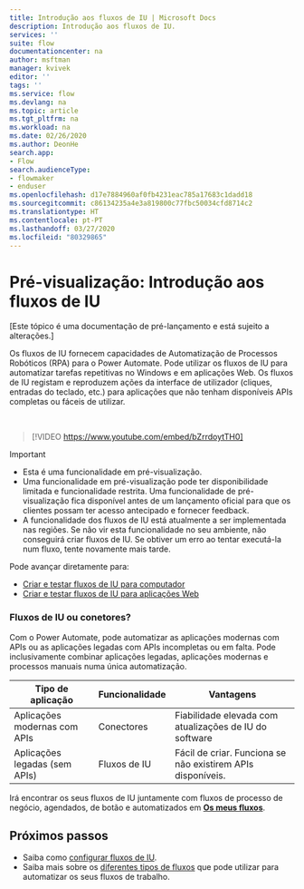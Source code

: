```yaml
---
title: Introdução aos fluxos de IU | Microsoft Docs
description: Introdução aos fluxos de IU.
services: ''
suite: flow
documentationcenter: na
author: msftman
manager: kvivek
editor: ''
tags: ''
ms.service: flow
ms.devlang: na
ms.topic: article
ms.tgt_pltfrm: na
ms.workload: na
ms.date: 02/26/2020
ms.author: DeonHe
search.app:
- Flow
search.audienceType:
- flowmaker
- enduser
ms.openlocfilehash: d17e7884960af0fb4231eac785a17683c1dadd18
ms.sourcegitcommit: c86134235a4e3a819800c77fbc50034cfd8714c2
ms.translationtype: HT
ms.contentlocale: pt-PT
ms.lasthandoff: 03/27/2020
ms.locfileid: "80329865"
---
```

# <a name="preview-introduction-to-ui-flows"></a>Pré-visualização: Introdução aos fluxos de IU

[Este tópico é uma documentação de pré-lançamento e está sujeito a alterações.]

Os fluxos de IU fornecem capacidades de Automatização de Processos Robóticos (RPA) para o Power Automate. Pode utilizar os fluxos de IU para automatizar tarefas repetitivas no Windows e em aplicações Web. Os fluxos de IU registam e reproduzem ações da interface de utilizador (cliques, entradas do teclado, etc.) para aplicações que não tenham disponíveis APIs completas ou fáceis de utilizar.

<br/>

> [!VIDEO https://www.youtube.com/embed/bZrrdoytTH0]


> [!IMPORTANT]
> - Esta é uma funcionalidade em pré-visualização.
> - Uma funcionalidade em pré-visualização pode ter disponibilidade limitada e funcionalidade restrita. Uma funcionalidade de pré-visualização fica disponível antes de um lançamento oficial para que os clientes possam ter acesso antecipado e fornecer feedback.
> - A funcionalidade dos fluxos de IU está atualmente a ser implementada nas regiões. Se não vir esta funcionalidade no seu ambiente, não conseguirá criar fluxos de IU. Se obtiver um erro ao tentar executá-la num fluxo, tente novamente mais tarde.

Pode avançar diretamente para:

- [Criar e testar fluxos de IU para computador](create-desktop.md) 
- [Criar e testar fluxos de IU para aplicações Web](create-web.md)  

### <a name="ui-flows-or-connectors"></a>Fluxos de IU ou conetores?

Com o Power Automate, pode automatizar as aplicações modernas com APIs ou as aplicações legadas com APIs incompletas ou em falta. Pode inclusivamente combinar aplicações legadas, aplicações modernas e processos manuais numa única automatização.

| **Tipo de aplicação**      | **Funcionalidade** | **Vantagens**     |
|---------------------------|----------------------------|------------------|
| Aplicações modernas com APIs| Conectores                 | Fiabilidade elevada com atualizações de IU do software |
| Aplicações legadas (sem APIs)          | Fluxos de IU                    | Fácil de criar. Funciona se não existirem APIs disponíveis.   |


Irá encontrar os seus fluxos de IU juntamente com fluxos de processo de negócio, agendados, de botão e automatizados em [**Os meus fluxos**](manage.md).

## <a name="next-steps"></a>Próximos passos

- Saiba como [configurar fluxos de IU](setup.md). 
- Saiba mais sobre os [diferentes tipos de fluxos](..\getting-started.md#types-of-flows) que pode utilizar para automatizar os seus fluxos de trabalho.


